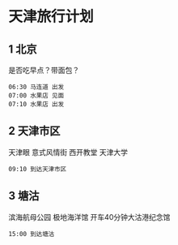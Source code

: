 # 天津旅行计划
## 1 北京
是否吃早点？带面包？
```
06:30 马连道 出发
07:00 水果店 见面
07:10 水果店 出发
```
## 2 天津市区
天津眼 意式风情街 西开教堂 天津大学
```
09:10 到达天津市区
```
## 3 塘沽
滨海航母公园 极地海洋馆 开车40分钟大沽港纪念馆
```
15:00 到达塘沽
```
